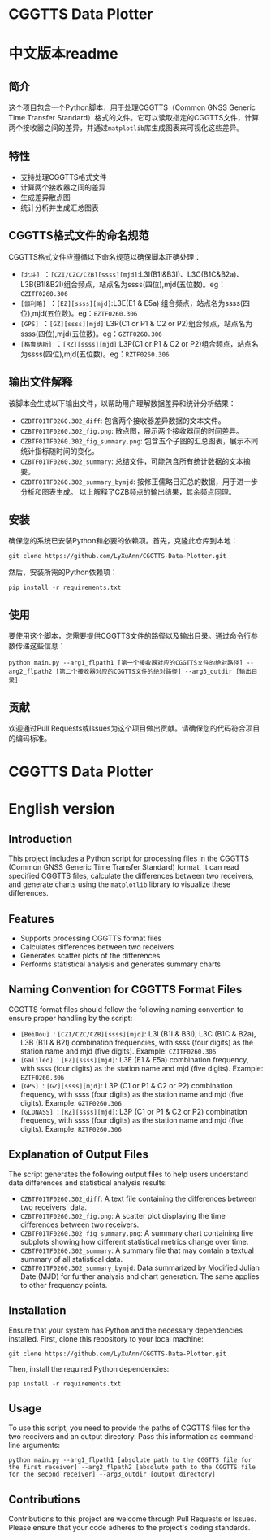 
# CGGTTS Data Plotter

# 中文版本readme
## 简介
这个项目包含一个Python脚本，用于处理CGGTTS（Common GNSS Generic Time Transfer Standard）格式的文件。它可以读取指定的CGGTTS文件，计算两个接收器之间的差异，并通过`matplotlib`库生成图表来可视化这些差异。

## 特性
- 支持处理CGGTTS格式文件
- 计算两个接收器之间的差异
- 生成差异散点图
- 统计分析并生成汇总图表

## CGGTTS格式文件的命名规范
CGGTTS格式文件应遵循以下命名规范以确保脚本正确处理：
- `[北斗] `：`[CZI/CZC/CZB][ssss][mjd]`:L3I(B1I&B3I)、L3C(B1C&B2a)、L3B(B1I&B2I)组合频点，站点名为ssss(四位),mjd(五位数)。eg：`CZITF0260.306`
- `[伽利略] `：`[EZ][ssss][mjd]`:L3E(E1 & E5a)
组合频点，站点名为ssss(四位),mjd(五位数)。eg：`EZTF0260.306`
- `[GPS] `：`[GZ][ssss][mjd]`:L3P(C1 or P1 & C2 or P2)组合频点，站点名为ssss(四位),mjd(五位数)。eg：`GZTF0260.306`
- `[格鲁纳斯] `：`[RZ][ssss][mjd]`:L3P(C1 or P1 & C2 or P2)组合频点，站点名为ssss(四位),mjd(五位数)。eg：`RZTF0260.306`

## 输出文件解释
该脚本会生成以下输出文件，以帮助用户理解数据差异和统计分析结果：
- `CZBTF01TF0260.302_diff`: 包含两个接收器差异数据的文本文件。
- `CZBTF01TF0260.302_fig.png`: 散点图，展示两个接收器间的时间差异。
- `CZBTF01TF0260.302_fig_summary.png`: 包含五个子图的汇总图表，展示不同统计指标随时间的变化。
- `CZBTF01TF0260.302_summary`: 总结文件，可能包含所有统计数据的文本摘要。
- `CZBTF01TF0260.302_summary_bymjd`: 按修正儒略日汇总的数据，用于进一步分析和图表生成。
以上解释了CZB频点的输出结果，其余频点同理。

## 安装
确保您的系统已安装Python和必要的依赖项。首先，克隆此仓库到本地：

```
git clone https://github.com/LyXuAnn/CGGTTS-Data-Plotter.git
```

然后，安装所需的Python依赖项：

```
pip install -r requirements.txt
```

## 使用
要使用这个脚本，您需要提供CGGTTS文件的路径以及输出目录。通过命令行参数传递这些信息：

```
python main.py --arg1_flpath1 [第一个接收器对应的CGGTTS文件的绝对路径] --arg2_flpath2 [第二个接收器对应的CGGTTS文件的绝对路径] --arg3_outdir [输出目录]
```

## 贡献
欢迎通过Pull Requests或Issues为这个项目做出贡献。请确保您的代码符合项目的编码标准。


# CGGTTS Data Plotter

# English version
## Introduction
This project includes a Python script for processing files in the CGGTTS (Common GNSS Generic Time Transfer Standard) format. It can read specified CGGTTS files, calculate the differences between two receivers, and generate charts using the `matplotlib` library to visualize these differences.

## Features
- Supports processing CGGTTS format files
- Calculates differences between two receivers
- Generates scatter plots of the differences
- Performs statistical analysis and generates summary charts

## Naming Convention for CGGTTS Format Files
CGGTTS format files should follow the following naming convention to ensure proper handling by the script:
- `[BeiDou] `: `[CZI/CZC/CZB][ssss][mjd]`: L3I (B1I & B3I), L3C (B1C & B2a), L3B (B1I & B2I) combination frequencies, with ssss (four digits) as the station name and mjd (five digits). Example: `CZITF0260.306`
- `[Galileo] `: `[EZ][ssss][mjd]`: L3E (E1 & E5a) combination frequency, with ssss (four digits) as the station name and mjd (five digits). Example: `EZTF0260.306`
- `[GPS] `: `[GZ][ssss][mjd]`: L3P (C1 or P1 & C2 or P2) combination frequency, with ssss (four digits) as the station name and mjd (five digits). Example: `GZTF0260.306`
- `[GLONASS] `: `[RZ][ssss][mjd]`: L3P (C1 or P1 & C2 or P2) combination frequency, with ssss (four digits) as the station name and mjd (five digits). Example: `RZTF0260.306`

## Explanation of Output Files
The script generates the following output files to help users understand data differences and statistical analysis results:
- `CZBTF01TF0260.302_diff`: A text file containing the differences between two receivers' data.
- `CZBTF01TF0260.302_fig.png`: A scatter plot displaying the time differences between two receivers.
- `CZBTF01TF0260.302_fig_summary.png`: A summary chart containing five subplots showing how different statistical metrics change over time.
- `CZBTF01TF0260.302_summary`: A summary file that may contain a textual summary of all statistical data.
- `CZBTF01TF0260.302_summary_bymjd`: Data summarized by Modified Julian Date (MJD) for further analysis and chart generation. The same applies to other frequency points.

## Installation
Ensure that your system has Python and the necessary dependencies installed. First, clone this repository to your local machine:

```
git clone https://github.com/LyXuAnn/CGGTTS-Data-Plotter.git
```

Then, install the required Python dependencies:

```
pip install -r requirements.txt
```


## Usage
To use this script, you need to provide the paths of CGGTTS files for the two receivers and an output directory. Pass this information as command-line arguments:


```
python main.py --arg1_flpath1 [absolute path to the CGGTTS file for the first receiver] --arg2_flpath2 [absolute path to the CGGTTS file for the second receiver] --arg3_outdir [output directory]
```

## Contributions
Contributions to this project are welcome through Pull Requests or Issues. Please ensure that your code adheres to the project's coding standards.
